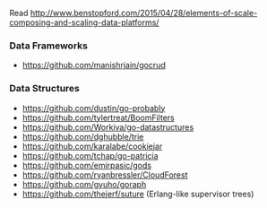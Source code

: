 Read http://www.benstopford.com/2015/04/28/elements-of-scale-composing-and-scaling-data-platforms/

### Data Frameworks

- https://github.com/manishrjain/gocrud

### Data Structures

- https://github.com/dustin/go-probably
- https://github.com/tylertreat/BoomFilters
- https://github.com/Workiva/go-datastructures
- https://github.com/dghubble/trie
- https://github.com/karalabe/cookiejar
- https://github.com/tchap/go-patricia
- https://github.com/emirpasic/gods
- https://github.com/ryanbressler/CloudForest
- https://github.com/gyuho/goraph
- https://github.com/thejerf/suture (Erlang-like supervisor trees)
